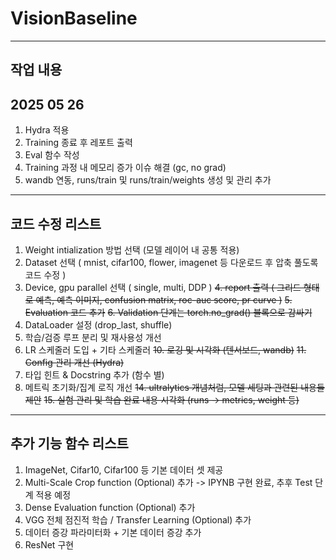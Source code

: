 # VisionBaseline

---
작업 내용
---
## 2025 05 26
1. Hydra 적용
2. Training 종료 후 레포트 출력
3. Eval 함수 작성
4. Training 과정 내 메모리 증가 이슈 해결 (gc, no grad)
5. wandb 연동, runs/train 및 runs/train/weights 생성 및 관리 추가

---
코드 수정 리스트
---
1. Weight intialization 방법 선택 (모델 레이어 내 공통 적용)
2. Dataset 선택 ( mnist, cifar100, flower, imagenet 등 다운로드 후 압축 풀도록 코드 수정 )
3. Device, gpu parallel 선택 ( single, multi, DDP )
~~4. report 출력 ( 그리드 형태로 예측, 예측 이미지, confusion matrix, roc-auc score, pr curve )~~
~~5. Evaluation 코드 추가~~
~~6. Validation 단계는 torch.no_grad() 블록으로 감싸기~~
7. DataLoader 설정 (drop_last, shuffle)
8. 학습/검증 루프 분리 및 재사용성 개선
9. LR 스케줄러 도입 + 기타 스케줄러
~~10. 로깅 및 시각화 (텐서보드, wandb)~~
~~11. Config 관리 개선 (Hydra)~~
12. 타입 힌트 & Docstring 추가 (함수 별)
13. 메트릭 초기화/집계 로직 개선
~~14. ultralytics 개념처럼, 모델 세팅과 관련된 내용들 제안~~
~~15. 실험 관리 및 학습 완료 내용 시각화 (runs -> metrics, weight 등)~~

---
추가 기능 함수 리스트
---
1. ImageNet, Cifar10, Cifar100 등 기본 데이터 셋 제공
2. Multi-Scale Crop function (Optional) 추가 -> IPYNB 구현 완료, 추후 Test 단계 적용 예정
3. Dense Evaluation function (Optional) 추가
4. VGG 전체 점진적 학습 / Transfer Learning (Optional) 추가
5. 데이터 증강 파라미터화 + 기본 데이터 증강 추가
6. ResNet 구현